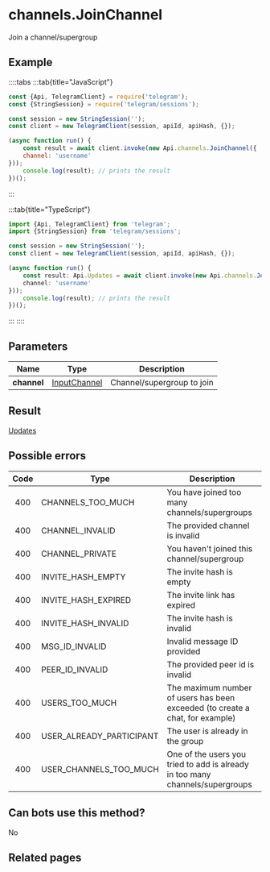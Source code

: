 # channels.JoinChannel

Join a channel/supergroup



## Example

::::tabs
:::tab{title="JavaScript"}
```js
const {Api, TelegramClient} = require('telegram');
const {StringSession} = require('telegram/sessions');

const session = new StringSession('');
const client = new TelegramClient(session, apiId, apiHash, {});

(async function run() {
    const result = await client.invoke(new Api.channels.JoinChannel({
    channel: 'username'
}));
    console.log(result); // prints the result
})();
```
:::

:::tab{title="TypeScript"}
```ts
import {Api, TelegramClient} from 'telegram';
import {StringSession} from 'telegram/sessions';

const session = new StringSession('');
const client = new TelegramClient(session, apiId, apiHash, {});

(async function run() {
    const result: Api.Updates = await client.invoke(new Api.channels.JoinChannel({
    channel: 'username'
}));
    console.log(result); // prints the result
})();
```
:::
::::



## Parameters

| Name | Type | Description |
| :--: | ---- | ----------- |
| **channel** | [InputChannel](https://core.telegram.org/type/InputChannel) | Channel/supergroup to join 


## Result

[Updates](https://core.telegram.org/type/Updates)



## Possible errors

| Code | Type | Description |
| :--: | ---- | ----------- |
| 400 | CHANNELS\_TOO\_MUCH | You have joined too many channels/supergroups 
| 400 | CHANNEL\_INVALID | The provided channel is invalid 
| 400 | CHANNEL\_PRIVATE | You haven't joined this channel/supergroup 
| 400 | INVITE\_HASH\_EMPTY | The invite hash is empty 
| 400 | INVITE\_HASH\_EXPIRED | The invite link has expired 
| 400 | INVITE\_HASH\_INVALID | The invite hash is invalid 
| 400 | MSG\_ID\_INVALID | Invalid message ID provided 
| 400 | PEER\_ID\_INVALID | The provided peer id is invalid 
| 400 | USERS\_TOO\_MUCH | The maximum number of users has been exceeded (to create a chat, for example) 
| 400 | USER\_ALREADY\_PARTICIPANT | The user is already in the group 
| 400 | USER\_CHANNELS\_TOO\_MUCH | One of the users you tried to add is already in too many channels/supergroups 


## Can bots use this method?

No

## Related pages


